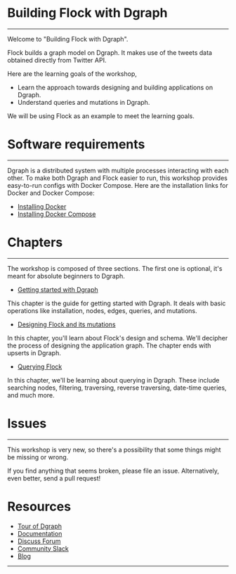 # Building Flock with Dgraph
---

Welcome to "Building Flock with Dgraph".

Flock builds a graph model on Dgraph. It makes use of the tweets data obtained directly from Twitter API.

Here are the learning goals of the workshop,
-  Learn the approach towards designing and building applications on Dgraph.
- Understand queries and mutations in Dgraph.

We will be using Flock as an example to meet the learning goals.

# Software requirements
---

Dgraph is a distributed system with multiple processes interacting with each other. To make both Dgraph and Flock easier to run, this workshop provides easy-to-run configs with Docker Compose. Here are the installation links for Docker and Docker Compose:

- [Installing Docker](https://docs.docker.com/install/)
- [Installing Docker Compose](https://docs.docker.com/compose/install/)

# Chapters
---
The workshop is composed of three sections. The first one is optional, it's meant for absolute beginners to Dgraph.

- [Getting started with Dgraph](./1-getting-started/README.md)

 This chapter is the guide for getting started with Dgraph. It deals with basic operations like installation,
nodes, edges, queries, and mutations.

- [Designing Flock and its mutations](./2-flock-mutations/README.md)

In this chapter, you'll learn about Flock's design and schema. We'll decipher the process of designing the application graph. The chapter ends with upserts in Dgraph.

- [Querying Flock](./3-flock-querying/README.md)

In this chapter, we'll be learning about querying in Dgraph. These include searching nodes,
filtering, traversing, reverse traversing, date-time queries, and much more.


# Issues
---
This workshop is very new, so there's a possibility that some things might be missing or wrong.

If you find anything that seems broken, please file an issue. Alternatively, even better, send a pull request!

# Resources

- [Tour of Dgraph](https://tour.dgraph.io)
- [Documentation](https://docs.dgraph.io)
- [Discuss Forum](https://discuss.dgraph.io)
- [Community Slack](https://dgraph.slack.com)
- [Blog](https://blog.dgraph.io)
---

